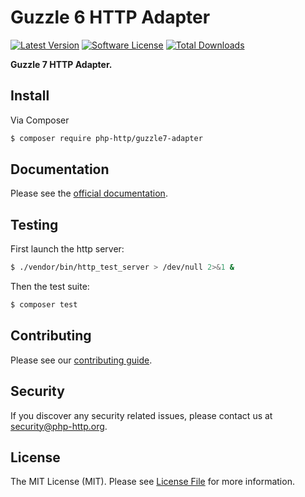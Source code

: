 # Guzzle 6 HTTP Adapter

[![Latest Version](https://img.shields.io/github/release/php-http/guzzle7-adapter.svg?style=flat-square)](https://github.com/php-http/guzzle7-adapter/releases)
[![Software License](https://img.shields.io/badge/license-MIT-brightgreen.svg?style=flat-square)](LICENSE)
[![Total Downloads](https://img.shields.io/packagist/dt/php-http/guzzle7-adapter.svg?style=flat-square)](https://packagist.org/packages/php-http/guzzle7-adapter)

**Guzzle 7 HTTP Adapter.**

## Install

Via Composer

``` bash
$ composer require php-http/guzzle7-adapter
```

## Documentation

Please see the [official documentation](http://docs.php-http.org/en/latest/clients/guzzle6-adapter.html).

## Testing

First launch the http server:

```bash
$ ./vendor/bin/http_test_server > /dev/null 2>&1 &
```

Then the test suite:

``` bash
$ composer test
```

## Contributing

Please see our [contributing guide](http://docs.php-http.org/en/latest/development/contributing.html).

## Security

If you discover any security related issues, please contact us at [security@php-http.org](mailto:security@php-http.org).

## License

The MIT License (MIT). Please see [License File](LICENSE) for more information.
